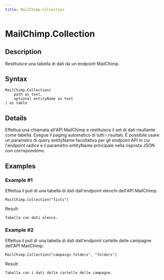 ```yaml
---
title: MailChimp.Collection
---
```


# MailChimp.Collection


## Description

Restituisce una tabella di dati da un endpoint MailChimp.


## Syntax

```powerquery
MailChimp.Collection(
    path as text,
    optional entityName as text
) as table
```


## Details

Effettua una chiamata all'API MailChimp e restituisce il set di dati risultante come tabella. Esegue il paging automatico di tutti i risultati. È possibile usare un parametro di query entityName facoltativo per gli endpoint API in cui l'endpoint radice e il parametro entityName principale nella risposta JSON non corrispondono.


## Examples

### Example #1 
Effettua il pull di una tabella di dati dall&#39;endpoint elenchi dell&#39;API MailChimp.
```powerquery
MailChimp.Collection("lists")
```

Result: 
```powerquery
Tabella con dati elenco.
```


### Example #2 
Effettua il pull di una tabella di dati dall&#39;endpoint cartelle delle campagne dell&#39;API MailChimp.
```powerquery
MailChimp.Collection("campaign-folders", "folders")
```

Result: 
```powerquery
Tabella con i dati delle cartelle delle campagne.
```



